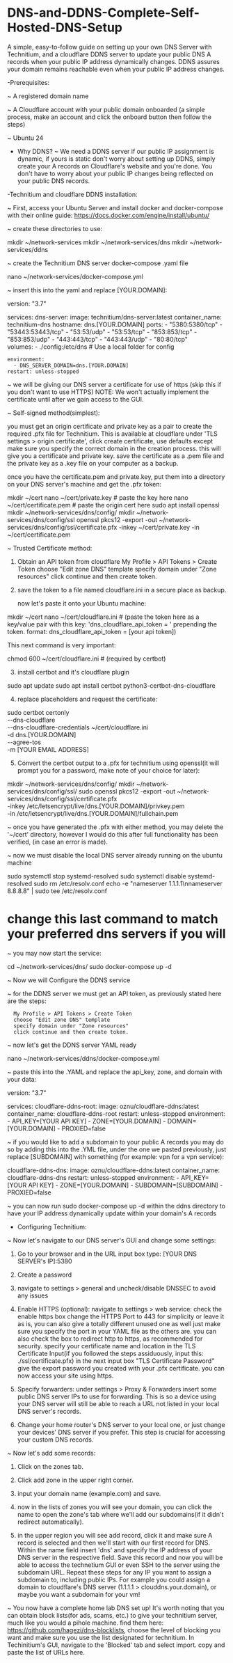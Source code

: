 # DNS-and-DDNS-Complete-Self-Hosted-DNS-Setup
A simple, easy-to-follow guide on setting up your own DNS Server with Technitium, and a cloudflare DDNS server to update your public DNS A records when your public IP address dynamically changes. DDNS assures your domain remains reachable even when your public IP address changes.


-Prerequisites:

 ~ A registered domain name
 
 ~ A Cloudflare account with your public domain onboarded (a simple process, make an account and click the onboard button then follow the steps)
 
 ~ Ubuntu 24


 - Why DDNS?
   ~ We need a DDNS server if our public IP assignment is dynamic, if yours is static don't worry about setting up DDNS, simply create your A records on Cloudflare's website
     and you're done. You don't have to worry about your public IP changes being reflected on your public DNS records.

-Technitium and cloudflare DDNS installation:

 ~ First, access your Ubuntu Server and install docker and docker-compose with their online guide:
   https://docs.docker.com/engine/install/ubuntu/
   
 ~ create these directories to use:


mkdir ~/network-services
mkdir ~/network-services/dns
mkdir ~/network-services/ddns


 ~ create the Technitium DNS server docker-compose .yaml file


nano ~/network-services/docker-compose.yml


 ~ insert this into the yaml and replace [YOUR.DOMAIN]:


version: "3.7"

services:
  dns-server:
    image: technitium/dns-server:latest
    container_name: technitium-dns
    hostname: dns.[YOUR.DOMAIN]
    ports:
      - "5380:5380/tcp"
      - "53443:53443/tcp"
      - "53:53/udp"
      - "53:53/tcp"
      - "853:853/tcp" 
      - "853:853/udp" 
      - "443:443/tcp" 
      - "443:443/udp" 
      - "80:80/tcp"   
    volumes:
      - ./config:/etc/dns   # Use a local folder for config

    environment:
      - DNS_SERVER_DOMAIN=dns.[YOUR.DOMAIN]
    restart: unless-stopped


 ~ we will be giving our DNS server a certificate for use of https (skip this if you don't want to use HTTPS)
   NOTE: We won't actually implement the certificate until after we gain access to the GUI.   

 ~ Self-signed method(simplest):

   you must get an origin certificate and private key as a pair to create the required .pfx file for Technitium. This is available at cloudflare under 
   'TLS settings > origin certificate', click create certificate, use defaults except make sure you specify the correct domain in the creation process. this will 
   give you a certificate and private key. save the certificate as a .pem file and the private key as a .key file on your computer as a backup.

   once you have the certificate.pem and private.key, put them into a directory on your DNS server's machine and get the .pfx token:

mkdir ~/cert
nano ~/cert/private.key # paste the key here
nano ~/cert/certificate.pem # paste the origin cert here
sudo apt install openssl
mkdir ~/network-services/dns/config/
mkdir ~/network-services/dns/config/ssl
openssl pkcs12 -export -out ~/network-services/dns/config/ssl/certificate.pfx -inkey ~/cert/private.key -in ~/cert/certificate.pem

 ~ Trusted Certificate method:
   
   1. Obtain an API token from cloudflare
      My Profile > API Tokens > Create Token
      choose "Edit zone DNS" template
      specify domain under "Zone resources"
      click continue and then create token.

   2. save the token to a file named cloudflare.ini in a secure place as backup.
      
      now let's paste it onto your Ubuntu machine: 

mkdir ~/cert
nano ~/cert/cloudflare.ini # (paste the token here as a key/value pair with this key: 'dns_cloudflare_api_token = ' prepending the token. format: dns_cloudflare_api_token = [your api token]) 

This next command is very important:

chmod 600 ~/cert/cloudflare.ini # (required by certbot)

   3. install certbot and it's cloudflare plugin

sudo apt update
sudo apt install certbot python3-certbot-dns-cloudflare

   4. replace placeholders and request the certificate:

sudo certbot certonly \
 --dns-cloudflare \
 --dns-cloudflare-credentials ~/cert/cloudflare.ini \
 -d dns.[YOUR.DOMAIN] \
 --agree-tos \
 -m [YOUR EMAIL ADDRESS]

   5. Convert the certbot output to a .pfx for technitium using openssl(it will prompt you for a password, make note of your choice for later):

mkdir ~/network-services/dns/config/
mkdir ~/network-services/dns/config/ssl/
sudo openssl pkcs12 -export -out ~/network-services/dns/config/ssl/certificate.pfx \
 -inkey /etc/letsencrypt/live/dns.[YOUR.DOMAIN]/privkey.pem \
 -in /etc/letsencrypt/live/dns.[YOUR.DOMAIN]/fullchain.pem



 ~ once you have generated the .pfx with either method, you may delete the '~/cert' directory, however I would do this after full functionality has been verified, 
   (in case an error is made).

 ~ now we must disable the local DNS server already running on the ubuntu machine


sudo systemctl stop systemd-resolved
sudo systemctl disable systemd-resolved
sudo rm /etc/resolv.conf
echo -e "nameserver 1.1.1.1\nnameserver 8.8.8.8" | sudo tee /etc/resolv.conf 
# change this last command to match your preferred dns servers if you will


 ~ you may now start the service:

cd ~/network-services/dns/
sudo docker-compose up -d


 ~ Now we will Configure the DDNS service 
 
 ~ for the DDNS server we must get an API token, as previously stated here are the steps:

      My Profile > API Tokens > Create Token
      choose "Edit zone DNS" template
      specify domain under "Zone resources"
      click continue and then create token.



 ~ now let's get the DDNS server YAML ready


nano ~/network-services/ddns/docker-compose.yml


 ~ paste this into the .YAML and replace the api_key, zone, and domain with your data:


version: "3.7"

services:
  cloudflare-ddns-root:
    image: oznu/cloudflare-ddns:latest
    container_name: cloudflare-ddns-root
    restart: unless-stopped
    environment:
      - API_KEY=[YOUR API KEY]
      - ZONE=[YOUR.DOMAIN]
      - DOMAIN=[YOUR.DOMAIN]
      - PROXIED=false

 ~ if you would like to add a subdomain to your public A records you may do so by adding this into the .YML file, under the one we pasted previously, 
   just replace [SUBDOMAIN] with something (for example: vpn for a vpn service):
 
  cloudflare-ddns-dns:
    image: oznu/cloudflare-ddns:latest
    container_name: cloudflare-ddns-dns
    restart: unless-stopped
    environment:
      - API_KEY=[YOUR API KEY]
      - ZONE=[YOUR.DOMAIN]
      - SUBDOMAIN=[SUBDOMAIN]
      - PROXIED=false


 ~ you can now run sudo docker-compose up -d within the ddns directory to have your IP address dynamically update within your domain's A records
 
- Configuring Technitium:

 ~ Now let's navigate to our DNS server's GUI and change some settings:

  1. Go to your browser and in the URL input box type: [YOUR DNS SERVER's IP]:5380

  2. Create a password

  3. navigate to settings > general and uncheck/disable DNSSEC to avoid any issues

  4. Enable HTTPS (optional): 
     navigate to settings > web service: 
     check the enable https box
     change the HTTPS Port to 443 for simplicity or leave it as is, you can also give a totally different unused one as well just make sure you specify
     the port in your YAML file as the others are.
     you can also check the box to redirect http to https, as recommended for security.
     specify your certificate name and location in the TLS Certificate Input(if you followed the steps assiduously, input this: ./ssl/certificate.pfx)
     in the next input box "TLS Certificate Password" give the export password you created with your .pfx certificate.
     you can now access your site using https.  

  5. Specify forwarders:
     under settings > Proxy & Forwarders insert some public DNS server IPs to use for forwarding. This is so a device using your DNS server will still be able to
     reach a URL not listed in your local DNS server's records. 

  6. Change your home router's DNS server to your local one, or just change your devices' DNS server if you prefer. This step is crucial for accessing your custom 
     DNS records.
    
 ~ Now let's add some records:

   1. Click on the zones tab.
   
   2. Click add zone in the upper right corner.

   3. input your domain name (example.com) and save.
   
   4. now in the lists of zones you will see your domain, you can click the name to open the zone's tab where we'll add our subdomains(if it didn't redirect
      automatically).

   5. in the upper region you will see add record, click it and make sure A record is selected and then we'll start with our first record for DNS. Within the name
      field insert 'dns' and specify the IP address of your DNS server in the respective field. Save this record and now you will be able to access the technetium
      GUI or even SSH to the server using the subdomain URL. Repeat these steps for any IP you want to assign a subdomain to, including public IPs. For example you
      could assign a domain to cloudflare's DNS server (1.1.1.1 > clouddns.your.domain), or maybe you want a subdomain for your vm!

~ You now have a complete home lab DNS set up! It's worth noting that you can obtain block lists(for ads, scams, etc.) to give your technitium server, much like you
  would a pihole machine. find them here: https://github.com/hagezi/dns-blocklists, choose the level of blocking you want and make sure you use the list designated for 
  technitium. In Techinitium's GUI, navigate to the 'Blocked' tab and select import. copy and paste the list of URLs here.

   
